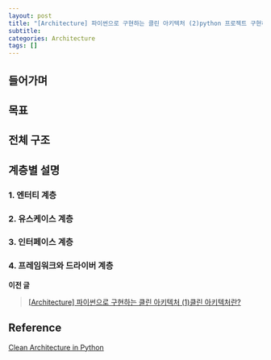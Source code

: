 ```yaml
---
layout: post
title: "[Architecture] 파이썬으로 구현하는 클린 아키텍처 (2)python 프로젝트 구현하기"
subtitle:
categories: Architecture
tags: []
---
```

## 들어가며

## 목표

## 전체 구조

## 계층별 설명

### 1. 엔터티 계층

### 2. 유스케이스 계층

### 3. 인터페이스 계층

### 4. 프레임워크와 드라이버 계층


**이전 글**
> [\[Architecture\] 파이썬으로 구현하는 클린 아키텍처 (1)클린 아키텍처란?](https://aohus.github.io/architecture/clean-architectures-in-python-1/)

## Reference  
[Clean Architecture in Python](https://leanpub.com/clean-architectures-in-python)
